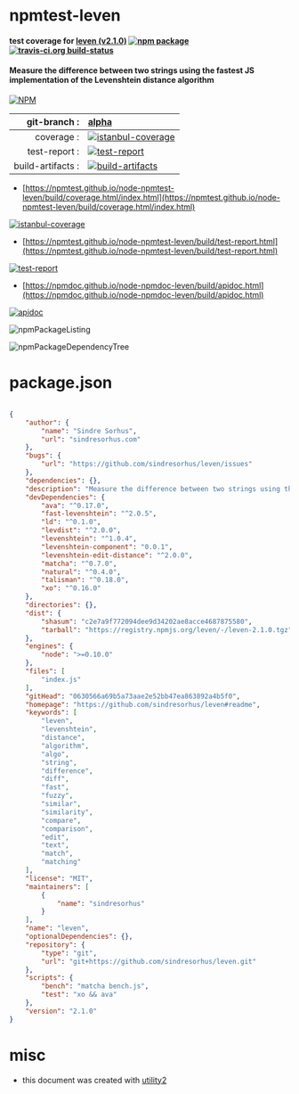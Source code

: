 # npmtest-leven

#### test coverage for  [leven (v2.1.0)](https://github.com/sindresorhus/leven#readme)  [![npm package](https://img.shields.io/npm/v/npmtest-leven.svg?style=flat-square)](https://www.npmjs.org/package/npmtest-leven) [![travis-ci.org build-status](https://api.travis-ci.org/npmtest/node-npmtest-leven.svg)](https://travis-ci.org/npmtest/node-npmtest-leven)

#### Measure the difference between two strings using the fastest JS implementation of the Levenshtein distance algorithm

[![NPM](https://nodei.co/npm/leven.png?downloads=true&downloadRank=true&stars=true)](https://www.npmjs.com/package/leven)

| git-branch : | [alpha](https://github.com/npmtest/node-npmtest-leven/tree/alpha)|
|--:|:--|
| coverage : | [![istanbul-coverage](https://npmtest.github.io/node-npmtest-leven/build/coverage.badge.svg)](https://npmtest.github.io/node-npmtest-leven/build/coverage.html/index.html)|
| test-report : | [![test-report](https://npmtest.github.io/node-npmtest-leven/build/test-report.badge.svg)](https://npmtest.github.io/node-npmtest-leven/build/test-report.html)|
| build-artifacts : | [![build-artifacts](https://npmtest.github.io/node-npmtest-leven/glyphicons_144_folder_open.png)](https://github.com/npmtest/node-npmtest-leven/tree/gh-pages/build)|

- [https://npmtest.github.io/node-npmtest-leven/build/coverage.html/index.html](https://npmtest.github.io/node-npmtest-leven/build/coverage.html/index.html)

[![istanbul-coverage](https://npmtest.github.io/node-npmtest-leven/build/screenCapture.buildCi.browser.%252Ftmp%252Fbuild%252Fcoverage.lib.html.png)](https://npmtest.github.io/node-npmtest-leven/build/coverage.html/index.html)

- [https://npmtest.github.io/node-npmtest-leven/build/test-report.html](https://npmtest.github.io/node-npmtest-leven/build/test-report.html)

[![test-report](https://npmtest.github.io/node-npmtest-leven/build/screenCapture.buildCi.browser.%252Ftmp%252Fbuild%252Ftest-report.html.png)](https://npmtest.github.io/node-npmtest-leven/build/test-report.html)

- [https://npmdoc.github.io/node-npmdoc-leven/build/apidoc.html](https://npmdoc.github.io/node-npmdoc-leven/build/apidoc.html)

[![apidoc](https://npmdoc.github.io/node-npmdoc-leven/build/screenCapture.buildCi.browser.%252Ftmp%252Fbuild%252Fapidoc.html.png)](https://npmdoc.github.io/node-npmdoc-leven/build/apidoc.html)

![npmPackageListing](https://npmtest.github.io/node-npmtest-leven/build/screenCapture.npmPackageListing.svg)

![npmPackageDependencyTree](https://npmtest.github.io/node-npmtest-leven/build/screenCapture.npmPackageDependencyTree.svg)



# package.json

```json

{
    "author": {
        "name": "Sindre Sorhus",
        "url": "sindresorhus.com"
    },
    "bugs": {
        "url": "https://github.com/sindresorhus/leven/issues"
    },
    "dependencies": {},
    "description": "Measure the difference between two strings using the fastest JS implementation of the Levenshtein distance algorithm",
    "devDependencies": {
        "ava": "^0.17.0",
        "fast-levenshtein": "^2.0.5",
        "ld": "^0.1.0",
        "levdist": "^2.0.0",
        "levenshtein": "^1.0.4",
        "levenshtein-component": "0.0.1",
        "levenshtein-edit-distance": "^2.0.0",
        "matcha": "^0.7.0",
        "natural": "^0.4.0",
        "talisman": "^0.18.0",
        "xo": "^0.16.0"
    },
    "directories": {},
    "dist": {
        "shasum": "c2e7a9f772094dee9d34202ae8acce4687875580",
        "tarball": "https://registry.npmjs.org/leven/-/leven-2.1.0.tgz"
    },
    "engines": {
        "node": ">=0.10.0"
    },
    "files": [
        "index.js"
    ],
    "gitHead": "0630566a69b5a73aae2e52bb47ea863892a4b5f0",
    "homepage": "https://github.com/sindresorhus/leven#readme",
    "keywords": [
        "leven",
        "levenshtein",
        "distance",
        "algorithm",
        "algo",
        "string",
        "difference",
        "diff",
        "fast",
        "fuzzy",
        "similar",
        "similarity",
        "compare",
        "comparison",
        "edit",
        "text",
        "match",
        "matching"
    ],
    "license": "MIT",
    "maintainers": [
        {
            "name": "sindresorhus"
        }
    ],
    "name": "leven",
    "optionalDependencies": {},
    "repository": {
        "type": "git",
        "url": "git+https://github.com/sindresorhus/leven.git"
    },
    "scripts": {
        "bench": "matcha bench.js",
        "test": "xo && ava"
    },
    "version": "2.1.0"
}
```



# misc
- this document was created with [utility2](https://github.com/kaizhu256/node-utility2)
